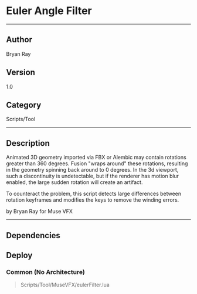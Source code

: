 # Euler Angle Filter
___

## Author
Bryan Ray

## Version
1.0

## Category
Scripts/Tool

___

## Description
<p>Animated 3D geometry imported via FBX or Alembic may contain rotations greater than 360 degrees. 
	Fusion "wraps around" these rotations, resulting in the geometry spinning back around to 0 degrees.
	In the 3d viewport, such a discontinuity is undetectable, but if the renderer has motion blur
	enabled, the large sudden rotation will create an artifact.</p>

<p>To counteract the problem, this script detects large differences between rotation keyframes and 
	modifies the keys to remove the winding errors.</p>

<p>by Bryan Ray for Muse VFX</p>

___

## Dependencies

## Deploy

### Common (No Architecture)

> Scripts/Tool/MuseVFX/eulerFilter.lua  
